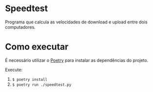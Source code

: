 # Speedtest

Programa que calcula as velocidades de download e upload entre dois computadores.

# Como executar
É necessário utilizar o [Poetry](https://python-poetry.org/) para instalar as dependências do projeto.

Execute:

1) `$ poetry install`
2) `$ poetry run ./speedtest.py`
